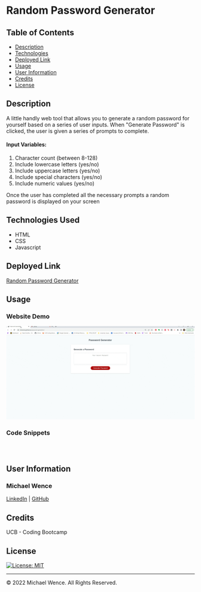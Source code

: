 # Random Password Generator


## Table of Contents


- [Description](#description)
- [Technologies](#technologies)
- [Deployed Link](#link)
- [Usage](#usage)
- [User Information](#userinformation)
- [Credits](#credits)
- [License](#license)

## Description
A little handly web tool that allows you to generate a random password for yourself based on a series of user inputs. When "Generate Password" is clicked, the user is given a series of prompts to complete. 

#### Input Variables:
1. Character count (between 8-128)
2. Include lowercase letters (yes/no)
3. Include uppercase letters (yes/no)
4. Include special characters (yes/no)
5. Include numeric values (yes/no)

Once the user has completed all the necessary prompts a random password is displayed on your screen

## Technologies Used

- HTML
- CSS
- Javascript


## Deployed Link

[Random Password Generator](https://mtwence.github.io/password-generator/)

## Usage

### Website Demo

![generating password workflow](/assets/images/password-generator-demo.gif)

### Code Snippets

```ruby

```


```ruby

```


```ruby

```

## User Information

### **Michael Wence**
[LinkedIn](https://www.linkedin.com/in/michael-wence/) |
[GitHub](https://github.com/mtwence)

## Credits

UCB - Coding Bootcamp


## License

[![License: MIT](https://img.shields.io/badge/License-MIT-yellow.svg)](https://opensource.org/licenses/MIT)

---

© 2022 Michael Wence. All Rights Reserved.